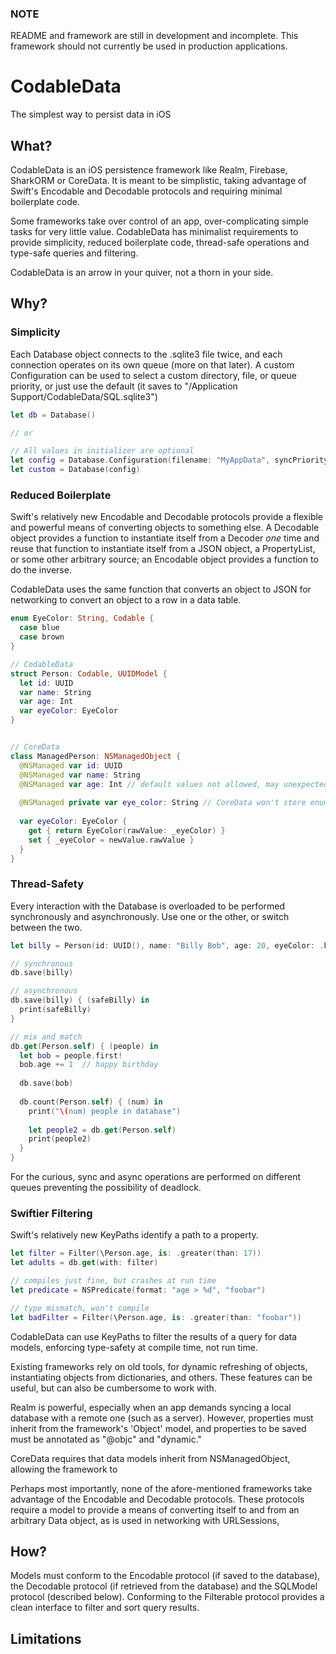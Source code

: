 ### NOTE
README and framework are still in development and incomplete. This framework should not currently be used in production applications.

# CodableData
The simplest way to persist data in iOS


## What?
CodableData is an iOS persistence framework like Realm, Firebase, SharkORM or CoreData. It is meant to be simplistic, taking advantage of Swift's Encodable and Decodable protocols and requiring minimal boilerplate code.

Some frameworks take over control of an app, over-complicating simple tasks for very little value. CodableData has minimalist requirements to provide simplicity, reduced boilerplate code, thread-safe operations and type-safe queries and filtering.

CodableData is an arrow in your quiver, not a thorn in your side.


## Why?

### Simplicity
Each Database object connects to the .sqlite3 file twice, and each connection operates on its own queue (more on that later). A custom Configuration can be used to select a custom directory, file, or queue priority, or just use the default (it saves to "/Application Support/CodableData/SQL.sqlite3")
```swift
let db = Database()

// or

// All values in initializer are optional
let config = Database.Configuration(filename: "MyAppData", syncPriority: .userInteractive, asyncPriority: .default)
let custom = Database(config)
```

### Reduced Boilerplate
Swift's relatively new Encodable and Decodable protocols provide a flexible and powerful means of converting objects to something else. A Decodable object provides a function to instantiate itself from a Decoder _one_ time and reuse that function to instantiate itself from a JSON object, a PropertyList, or some other arbitrary source; an Encodable object provides a function to do the inverse. 

CodableData uses the same function that converts an object to JSON for networking to convert an object to a row in a data table.

```swift
enum EyeColor: String, Codable {
  case blue
  case brown
}

// CodableData
struct Person: Codable, UUIDModel {
  let id: UUID
  var name: String
  var age: Int
  var eyeColor: EyeColor
}


// CoreData
class ManagedPerson: NSManagedObject {
  @NSManaged var id: UUID
  @NSManaged var name: String
  @NSManaged var age: Int // default values not allowed, may unexpectedly be nil, not enforced by the compiler
  
  @NSManaged private var eye_color: String // CoreData won't store enum value, need an intermediate for a clean-ish interface
  
  var eyeColor: EyeColor {
    get { return EyeColor(rawValue: _eyeColor) }
    set { _eyeColor = newValue.rawValue }
  }
}
```

### Thread-Safety
Every interaction with the Database is overloaded to be performed synchronously and asynchronously. Use one or the other, or switch between the two.
```swift
let billy = Person(id: UUID(), name: "Billy Bob", age: 20, eyeColor: .brown)

// synchronous
db.save(billy)

// asynchronous
db.save(billy) { (safeBilly) in
  print(safeBilly)
}

// mix and match
db.get(Person.self) { (people) in
  let bob = people.first!
  bob.age += 1  // happy birthday
  
  db.save(bob)
  
  db.count(Person.self) { (num) in
    print("\(num) people in database")
    
    let people2 = db.get(Person.self)
    print(people2)
  }
}
```
For the curious, sync and async operations are performed on different queues preventing the possibility of deadlock.

### Swiftier Filtering
Swift's relatively new KeyPaths identify a path to a property.
```swift
let filter = Filter(\Person.age, is: .greater(than: 17))
let adults = db.get(with: filter)
```

```swift
// compiles just fine, but crashes at run time
let predicate = NSPredicate(format: "age > %d", "foobar")

// type mismatch, won't compile
let badFilter = Filter(\Person.age, is: .greater(than: "foobar"))
```



CodableData can use KeyPaths to filter the results of a query for data models, enforcing type-safety at compile time, not run time.




Existing frameworks rely on old tools, for dynamic refreshing of objects, instantiating objects from dictionaries, and others. These features can be useful, but can also be cumbersome to work with.

Realm is powerful, especially when an app demands syncing a local database with a remote one (such as a server). However, properties must inherit from the framework's 'Object' model, and properties to be saved must be annotated as "@objc" and "dynamic."

CoreData requires that data models inherit from NSManagedObject, allowing the framework to 

Perhaps most importantly, none of the afore-mentioned frameworks take advantage of the Encodable and Decodable protocols. These protocols require a model to provide a means of converting itself to and from an arbitrary Data object, as is used in networking with URLSessions, 

## How?

Models must conform to the Encodable protocol (if saved to the database), the Decodable protocol (if retrieved from the database) and the SQLModel protocol (described below). Conforming to the Filterable protocol provides a clean interface to filter and sort query results.

## Limitations

